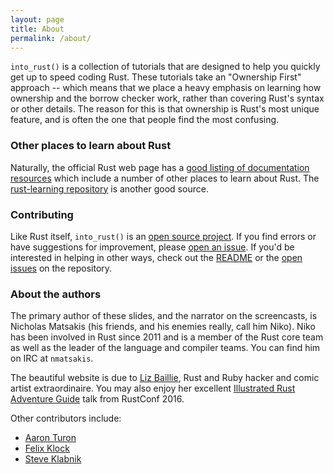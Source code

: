 ```yaml
---
layout: page
title: About
permalink: /about/
---
```


`into_rust()` is a collection of tutorials that are designed to help
you quickly get up to speed coding Rust. These tutorials take an
"Ownership First" approach -- which means that we place a heavy
emphasis on learning how ownership and the borrow checker work, rather
than covering Rust's syntax or other details. The reason for this is
that ownership is Rust's most unique feature, and is often the one
that people find the most confusing.

### Other places to learn about Rust

Naturally, the official Rust web page has a
[good listing of documentation resources](https://www.rust-lang.org/en-US/documentation.html)
which include a number of other places to learn about Rust. The
[rust-learning repository](https://github.com/ctjhoa/rust-learning) is
another good source.

### Contributing

Like Rust itself, `into_rust()` is an [open source project][gh]. If
you find errors or have suggestions for improvement, please
[open an issue][issues]. If you'd be interested in helping in other
ways, check out the [README][gh] or the [open issues][issues] on the
repository.

[gh]: https://github.com/nikomatsakis/intorust
[issues]: https://github.com/nikomatsakis/intorust/issues

### About the authors

The primary author of these slides, and the narrator on the
screencasts, is Nicholas Matsakis (his friends, and his enemies
really, call him Niko). Niko has been involved in Rust since 2011 and
is a member of the Rust core team as well as the leader of the
language and compiler teams. You can find him on IRC at `nmatsakis`.

The beautiful website is due to
[Liz Baillie](https://twitter.com/_lbaillie/), Rust and Ruby hacker
and comic artist extraordinaire.  You may also enjoy her excellent
[Illustrated Rust Adventure Guide][IRAG] talk from RustConf 2016.

[IRAG]: http://www.slideshare.net/LizBaillie/rustconf-2016-illustrated-adventure-guide-65894363

Other contributors include:

- [Aaron Turon](https://github.com/aturon/)
- [Felix Klock](https://github.com/pnkfelix)
- [Steve Klabnik](https://github.com/steveklabnik)
